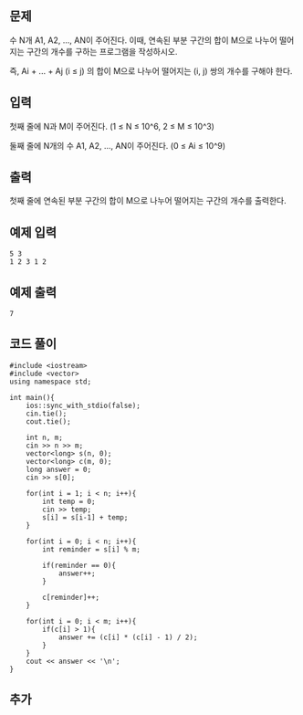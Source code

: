 ## 문제 
수 N개 A1, A2, ..., AN이 주어진다. 이때, 연속된 부분 구간의 합이 M으로 나누어 떨어지는 구간의 개수를 구하는 프로그램을 작성하시오.

즉, Ai + ... + Aj (i ≤ j) 의 합이 M으로 나누어 떨어지는 (i, j) 쌍의 개수를 구해야 한다.
## 입력
첫째 줄에 N과 M이 주어진다. (1 ≤ N ≤ 10^6, 2 ≤ M ≤ 10^3)

둘째 줄에 N개의 수 A1, A2, ..., AN이 주어진다. (0 ≤ Ai ≤ 10^9)
## 출력
첫째 줄에 연속된 부분 구간의 합이 M으로 나누어 떨어지는 구간의 개수를 출력한다.




## 예제 입력 
```
5 3
1 2 3 1 2
```

## 예제 출력  
```
7
```
## 코드 풀이
```
#include <iostream>
#include <vector>
using namespace std;

int main(){
    ios::sync_with_stdio(false);
    cin.tie();
    cout.tie();
    
    int n, m;
    cin >> n >> m;
    vector<long> s(n, 0);
    vector<long> c(m, 0);
    long answer = 0;  
    cin >> s[0];  
    
    for(int i = 1; i < n; i++){
        int temp = 0;
        cin >> temp;
        s[i] = s[i-1] + temp;
    }
    
    for(int i = 0; i < n; i++){
        int reminder = s[i] % m;
        
        if(reminder == 0){
            answer++;
        }
        
        c[reminder]++;
    }
    
    for(int i = 0; i < m; i++){
        if(c[i] > 1){
            answer += (c[i] * (c[i] - 1) / 2);
        }
    }
    cout << answer << '\n';
}

```
## 추가



